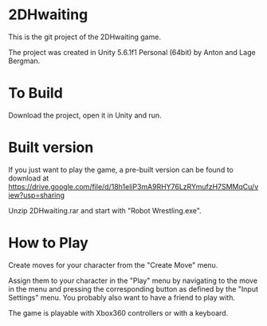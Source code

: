 # 2DHwaiting

This is the git project of the 2DHwaiting game.

The project was created in Unity 5.6.1f1 Personal (64bit) by Anton and Lage Bergman.

# To Build
Download the project, open it in Unity and run.

# Built version
If you just want to play the game, a pre-built version can be found to download at https://drive.google.com/file/d/18h1eliP3mA9RHY76LzRYmufzH7SMMqCu/view?usp=sharing

Unzip 2DHwaiting.rar and start with "Robot Wrestling.exe".

# How to Play
Create moves for your character from the "Create Move" menu. 

Assign them to your character in the "Play" menu by navigating to the move in the menu and pressing the corresponding button as defined by the "Input Settings" menu. You probably also want to have a friend to play with.

The game is playable with Xbox360 controllers or with a keyboard.

